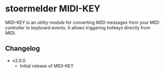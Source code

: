# stoermelder MIDI-KEY

MIDI-KEY is an utility module for converting MIDI messages from your MIDI controller to keyboard events. It allows triggering hotkeys directly from MIDI.

## Changelog

- v2.0.0
    - Initial release of MIDI-KEY